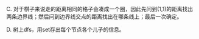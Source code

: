C. 对于棋子来说走的距离相同的格子会凑成一个圈，因此先问到(1,1)的距离找出两条边界线；然后问到边界线交点的距离找出在哪条线上；最后一次确定。

D. 树上dfs，用set存出每个节点各个儿子的信息。
